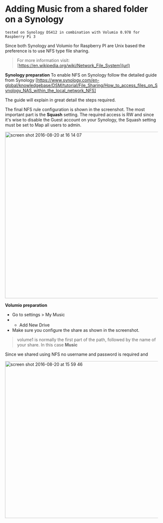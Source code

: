 # Adding Music from a shared folder on a Synology

`tested on Synology DS412 in combination with Volumio 0.978 for Raspberry Pi 3`

Since both Synology and Volumio for Raspberry PI are Unix based the preference is to use NFS type file sharing.
> For more information visit: [https://en.wikipedia.org/wiki/Network_File_System](url)

**Synology preparation**
To enable NFS on Synology follow the detailed guide from Synology [https://www.synology.com/en-global/knowledgebase/DSM/tutorial/File_Sharing/How_to_access_files_on_Synology_NAS_within_the_local_network_NFS]

The guide will explain in great detail the steps required.

The final NFS rule configuration is shown in the screenshot. The most important part is the **Squash** setting. The required access is RW and since it's wise to disable the Guest account on your Synology, the Squash setting must be set to Map all users to admin.

<img width="546" alt="screen shot 2016-08-20 at 16 14 07" src="https://cloud.githubusercontent.com/assets/15366175/17831725/2e34df3c-66f1-11e6-962b-a608ec729d96.png">

**Volumio preparation**

- Go to settings > My Music
- + Add New Drive
- Make sure you configure the share as shown in the screenshot.

> volume1 is normally the first part of the path, followed by the name of your share. In this case **Music**

Since we shared using NFS no username and password is required and

<img width="515" alt="screen shot 2016-08-20 at 15 59 46" src="https://cloud.githubusercontent.com/assets/15366175/17831660/27a0e2ee-66ef-11e6-9200-fa05cf3ec5bc.png">
